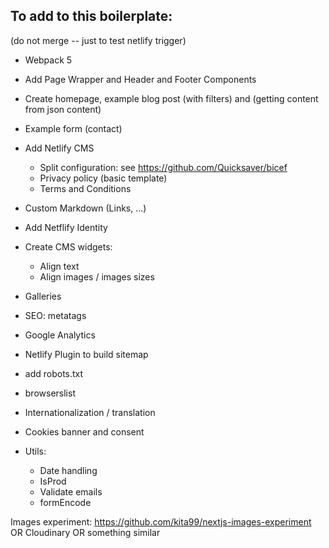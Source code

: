 ## To add to this boilerplate:

(do not merge -- just to test netlify trigger)

- Webpack 5
- Add Page Wrapper and Header and Footer Components
- Create homepage, example blog post (with filters) and (getting content from json content)
- Example form (contact)
- Add Netlify CMS
  - Split configuration: see https://github.com/Quicksaver/bicef
  - Privacy policy (basic template)
  - Terms and Conditions
- Custom Markdown (Links, ...)
- Add Netflify Identity
- Create CMS widgets:
  - Align text
  - Align images / images sizes
- Galleries
- SEO: metatags
- Google Analytics
- Netlify Plugin to build sitemap
- add robots.txt
- browserslist
- Internationalization / translation
- Cookies banner and consent

- Utils: 
  - Date handling
  - IsProd
  - Validate emails
  - formEncode

Images experiment: https://github.com/kita99/nextjs-images-experiment
OR Cloudinary OR something similar
